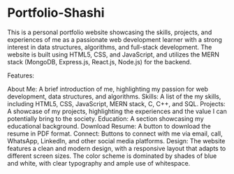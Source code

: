 # Portfolio-Shashi
This is a personal portfolio website showcasing the skills, projects, and experiences of me as a passionate web development learner with a strong interest in data structures, algorithms, and full-stack development. The website is built using HTML5, CSS, and JavaScript, and utilizes the MERN stack (MongoDB, Express.js, React.js, Node.js) for the backend.

Features:

About Me: A brief introduction of me, highlighting my passion for web development, data structures, and algorithms.
Skills: A list of the my skills, including HTML5, CSS, JavaScript, MERN stack, C, C++, and SQL.
Projects: A showcase of my projects, highlighting the experiences and the value I can potentially bring to the society.
Education: A section showcasing my educational background.
Download Resume: A button to download the resume in PDF format.
Connect: Buttons to connect with me via email, call, WhatsApp, LinkedIn, and other social media platforms.
Design: The website features a clean and modern design, with a responsive layout that adapts to different screen sizes. The color scheme is dominated by shades of blue and white, with clear typography and ample use of whitespace.
